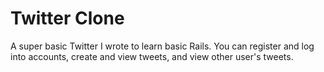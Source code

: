 # Twitter Clone

A super basic Twitter I wrote to learn basic Rails. You can register and log into accounts, create and view tweets, and view other user's tweets.

